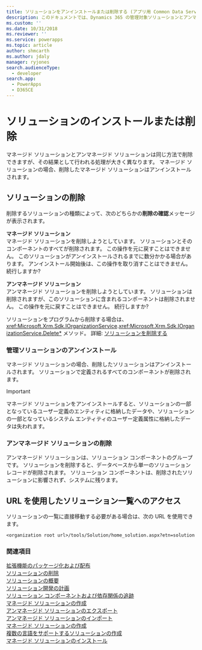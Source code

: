 ```yaml
---
title: ソリューションをアンインストールまたは削除する (アプリ用 Common Data Service) | Microsoftのドキュメント
description: このドキュメントでは、Dynamics 365 の管理対象ソリューションとアンマネージドソリューションのアンインストールと削除の操作について説明します。
ms.custom: ''
ms.date: 10/31/2018
ms.reviewer: ''
ms.service: powerapps
ms.topic: article
author: shmcarth
ms.author: jdaly
manager: ryjones
search.audienceType:
  - developer
search.app:
  - PowerApps
  - D365CE
---
```

# <a name="uninstall-or-delete-a-solution"></a>ソリューションのインストールまたは削除

マネージド ソリューションとアンマネージド ソリューションは同じ方法で削除できますが、その結果として行われる処理が大きく異なります。 マネージド ソリューションの場合、削除したマネージド ソリューションはアンインストールされます。  
  
<a name="BKMK_DeleteSolution"></a>   
## <a name="delete-a-solution"></a>ソリューションの削除  
 削除するソリューションの種類によって、次のどちらかの**削除の確認**メッセージが表示されます。  
  
 **マネージド ソリューション**  
 マネージド ソリューションを削除しようとしています。 ソリューションとそのコンポーネントのすべてが削除されます。 この操作を元に戻すことはできません。 このソリューションがアンインストールされるまでに数分かかる場合があります。 アンインストール開始後は、この操作を取り消すことはできません。 続行しますか?  
  
 **アンマネージド ソリューション**  
 アンマネージド ソリューションを削除しようとしています。 ソリューションは削除されますが、このソリューションに含まれるコンポーネントは削除されません。 この操作を元に戻すことはできません。 続行しますか?  
  
 ソリューションをプログラムから削除する場合は、<xref:Microsoft.Xrm.Sdk.IOrganizationService>.<xref:Microsoft.Xrm.Sdk.IOrganizationService.Delete*>   メソッド。 詳細: [ソリューションを削除する](work-solutions.md#BKMK_DeleteSolution)  
  
<a name="BKMK_UinstallAManagedSolution"></a>   
### <a name="uninstall-a-managed-solution"></a>管理ソリューションのアンインストール  
 マネージド ソリューションの場合、削除したソリューションはアンインストールされます。 ソリューションで定義されるすべてのコンポーネントが削除されます。  
  
> [!IMPORTANT]
>  マネージド ソリューションをアンインストールすると、ソリューションの一部となっているユーザー定義のエンティティに格納したデータや、ソリューションの一部となっているシステム エンティティのユーザー定義属性に格納したデータは失われます。  
  
<a name="BKMK_DeleteUnmanagedSolution"></a>   
### <a name="delete-an-unmanaged-solution"></a>アンマネージド ソリューションの削除  
 アンマネージド ソリューションは、ソリューション コンポーネントのグループです。 ソリューションを削除すると、データベースから単一のソリューション レコードが削除されます。 ソリューション コンポーネントは、削除されたソリューションに影響されず、システムに残ります。  
  
<a name="BKMK_AccessSolutionsGridWithUrl"></a>   
## <a name="access-the-solutions-list-with-a-url"></a>URL を使用したソリューション一覧へのアクセス  
 ソリューションの一覧に直接移動する必要がある場合は、次の URL を使用できます。  
  
```http
<organization root url>/tools/Solution/home_solution.aspx?etn=solution  
```  
  
### <a name="see-also"></a>関連項目  
 [拡張機能のパッケージ化および配布](/dynamics365/customer-engagement/developer/package-distribute-extensions-use-solutions)   
 [ソリューションの削除](work-solutions.md#BKMK_DeleteSolution)   
 [ソリューションの概要](introduction-solutions.md)   
 [ソリューション開発の計画](/dynamics365/customer-engagement/developer/plan-solution-development)   
 [ソリューション コンポーネントおよび依存関係の追跡](dependency-tracking-solution-components.md)   
 [マネージド ソリューションの作成](create-install-update-managed-solution.md#BKMK_CreateManagedSolution)   
 [アンマネージド ソリューションのエクスポート](create-export-import-unmanaged-solution.md#BKMK_UnmanagedSolution)   
 [アンマネージド ソリューションのインポート](create-export-import-unmanaged-solution.md#BKMK_ImportUnmanagedSolution)   
 [マネージド ソリューションの作成](create-install-update-managed-solution.md#BKMK_CreateManagedSolution)   
 [複数の言語をサポートするソリューションの作成](create-solutions-support-multiple-languages.md)   
 [マネージド ソリューションのインストール](create-install-update-managed-solution.md#BKMK_InstallManagedSolution)

